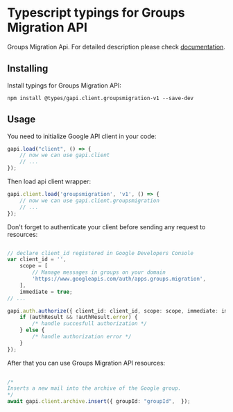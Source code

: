 # Typescript typings for Groups Migration API
Groups Migration Api.
For detailed description please check [documentation](https://developers.google.com/google-apps/groups-migration/).

## Installing

Install typings for Groups Migration API:
```
npm install @types/gapi.client.groupsmigration-v1 --save-dev
```

## Usage

You need to initialize Google API client in your code:
```typescript
gapi.load("client", () => { 
    // now we can use gapi.client
    // ... 
});
```

Then load api client wrapper:
```typescript
gapi.client.load('groupsmigration', 'v1', () => {
    // now we can use gapi.client.groupsmigration
    // ... 
});
```

Don't forget to authenticate your client before sending any request to resources:
```typescript

// declare client_id registered in Google Developers Console
var client_id = '',
    scope = [     
        // Manage messages in groups on your domain
        'https://www.googleapis.com/auth/apps.groups.migration',
    ],
    immediate = true;
// ...

gapi.auth.authorize({ client_id: client_id, scope: scope, immediate: immediate }, authResult => {
    if (authResult && !authResult.error) {
        /* handle succesfull authorization */
    } else {
        /* handle authorization error */
    }
});            
```

After that you can use Groups Migration API resources:

```typescript 
    
/* 
Inserts a new mail into the archive of the Google group.  
*/
await gapi.client.archive.insert({ groupId: "groupId",  });
```